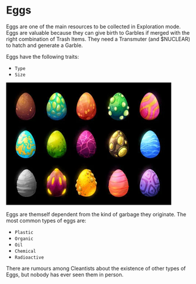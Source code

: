 # Eggs

Eggs are one of the main resources to be collected in Exploration mode. Eggs are valuable because they can give birth to Garbles if merged with the right combination of Trash Items. They need a Transmuter (and $NUCLEAR) to hatch and generate a Garble.&#x20;

Eggs have the following traits:

* `Type`
* `Size`



![](../../../.gitbook/assets/eggs.webp)

Eggs are themself dependent from the kind of garbage they originate. The most common types of eggs are:&#x20;

* `Plastic`
* `Organic`
* `Oil`
* `Chemical`
* `Radioactive`

There are rumours among Cleantists about the existence of other types of Eggs, but nobody has ever seen them in person.
